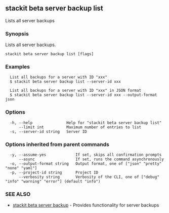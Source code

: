 ## stackit beta server backup list

Lists all server backups

### Synopsis

Lists all server backups.

```
stackit beta server backup list [flags]
```

### Examples

```
  List all backups for a server with ID "xxx"
  $ stackit beta server backup list --server-id xxx

  List all backups for a server with ID "xxx" in JSON format
  $ stackit beta server backup list --server-id xxx --output-format json
```

### Options

```
  -h, --help               Help for "stackit beta server backup list"
      --limit int          Maximum number of entries to list
  -s, --server-id string   Server ID
```

### Options inherited from parent commands

```
  -y, --assume-yes             If set, skips all confirmation prompts
      --async                  If set, runs the command asynchronously
  -o, --output-format string   Output format, one of ["json" "pretty" "none" "yaml"]
  -p, --project-id string      Project ID
      --verbosity string       Verbosity of the CLI, one of ["debug" "info" "warning" "error"] (default "info")
```

### SEE ALSO

* [stackit beta server backup](./stackit_beta_server_backup.md)	 - Provides functionality for server backups

